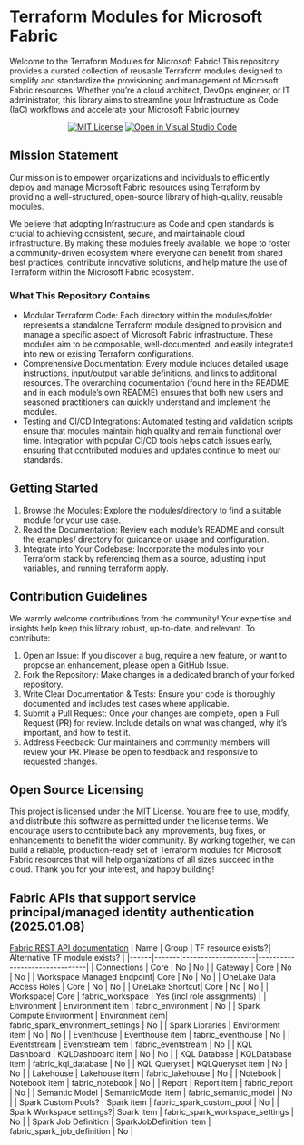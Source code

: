 # Terraform Modules for Microsoft Fabric
Welcome to the Terraform Modules for Microsoft Fabric! This repository provides a curated collection of reusable Terraform modules designed to simplify and standardize the provisioning and management of Microsoft Fabric resources. Whether you’re a cloud architect, DevOps engineer, or IT administrator, this library aims to streamline your Infrastructure as Code (IaC) workflows and accelerate your Microsoft Fabric journey.
<!-- markdownlint-disable MD033 -->
<p align="center">
  <p align="center">
<!--    <a href="https://github.com/RuneORakeie/terraform-modules-fabric/actions/workflows/cd.yml"><img src="https://github.com/RuneORakeie/terraform-modules-fabric/actions/workflows/cd.yml/badge.svg?branch=main" alt="CD Tests"></a> -->
<!--    <a href="https://github.com/RuneORakeie/terraform-modules-fabric/actions/workflows/ci.yml"><img src="https://github.com/RuneORakeie/terraform-modules-fabric/actions/workflows/ci.yml/badge.svg" alt="CI Tests"></a></br> -->
<!--    <a href="https://github.com/RuneORakeie/terraform-modules-fabric/discussions"><img src="https://img.shields.io/badge/topic-discussions-yellowgreen.svg" alt="Go to topic discussions"></a> -->
    <a href="LICENSE"><img src="https://img.shields.io/badge/license-MIT-orange.svg" alt="MIT License"></a>
    <a href="https://github.dev/RuneORakeie/terraform-modules-fabric"><img src="https://img.shields.io/static/v1?logo=visualstudiocode&label=&message=Open%20in%20Visual%20Studio%20Code&labelColor=2c2c32&color=007acc&logoColor=007acc" alt="Open in Visual Studio Code"></a>
    </br>
<!--    <a href="https://registry.terraform.io/modules/gettek/policy-as-code/azurerm/"><img src="https://img.shields.io/badge/dynamic/json?url=https://registry.terraform.io/v2/modules/gettek/policy-as-code/azurerm/downloads/summary&logo=terraform&label=Registry%20Downloads&query=$.data.attributes.total&color=844FBA&logoColor=844FBA" alt="Terraform Registry"></a> -->
  </p>
</p>
<!-- markdownlint-enable MD033 -->

## Mission Statement
Our mission is to empower organizations and individuals to efficiently deploy and manage Microsoft Fabric resources using Terraform by providing a well-structured, open-source library of high-quality, reusable modules.

We believe that adopting Infrastructure as Code and open standards is crucial to achieving consistent, secure, and maintainable cloud infrastructure. By making these modules freely available, we hope to foster a community-driven ecosystem where everyone can benefit from shared best practices, contribute innovative solutions, and help mature the use of Terraform within the Microsoft Fabric ecosystem.

### What This Repository Contains

* Modular Terraform Code: Each directory within the modules/folder represents a standalone Terraform module designed to provision and manage a specific aspect of Microsoft Fabric infrastructure. These modules aim to be composable, well-documented, and easily integrated into new or existing Terraform configurations.
* Comprehensive Documentation: Every module includes detailed usage instructions, input/output variable definitions, and links to additional resources. The overarching documentation (found here in the README and in each module’s own README) ensures that both new users and seasoned practitioners can quickly understand and implement the modules.
* Testing and CI/CD Integrations: Automated testing and validation scripts ensure that modules maintain high quality and remain functional over time. Integration with popular CI/CD tools helps catch issues early, ensuring that contributed modules and updates continue to meet our standards.

## Getting Started

1.	Browse the Modules: Explore the modules/directory to find a suitable module for your use case.
2.	Read the Documentation: Review each module’s README and consult the examples/ directory for guidance on usage and configuration.
3.	Integrate into Your Codebase: Incorporate the modules into your Terraform stack by referencing them as a source, adjusting input variables, and running terraform apply.

## Contribution Guidelines

We warmly welcome contributions from the community! Your expertise and insights help keep this library robust, up-to-date, and relevant. To contribute:

1.	Open an Issue: If you discover a bug, require a new feature, or want to propose an enhancement, please open a GitHub Issue.
2.	Fork the Repository: Make changes in a dedicated branch of your forked repository.
3.	Write Clear Documentation & Tests: Ensure your code is thoroughly documented and includes test cases where applicable.
4.	Submit a Pull Request: Once your changes are complete, open a Pull Request (PR) for review. Include details on what was changed, why it’s important, and how to test it.
5.	Address Feedback: Our maintainers and community members will review your PR. Please be open to feedback and responsive to requested changes.

## Open Source Licensing
This project is licensed under the MIT License. You are free to use, modify, and distribute this software as permitted under the license terms. We encourage users to contribute back any improvements, bug fixes, or enhancements to benefit the wider community.
By working together, we can build a reliable, production-ready set of Terraform modules for Microsoft Fabric resources that will help organizations of all sizes succeed in the cloud. Thank you for your interest, and happy building!

## Fabric APIs that support service principal/managed identity authentication (2025.01.08)
<a href=https://learn.microsoft.com/en-us/rest/api/fabric/articles/>Fabric REST API documentation</a>
| Name | Group | TF resource exists?| Alternative TF module exists? |
|------|-------|--------------------|-------------------------------|
| Connections | Core | No | No |
| Gateway | Core | No | No |
| Workspace Managed Endpoint| Core | No | No |
| OneLake Data Access Roles | Core | No | No |
| OneLake Shortcut| Core | No | No |
| Workspace| Core | fabric_workspace | Yes (incl role assignments) |
| Environment | Environment item | fabric_environment | No |
| Spark Compute Environment | Environment item| fabric_spark_environment_settings | No |
| Spark Libraries | Environment item | No | No |
| Eventhouse | Eventhouse item | fabric_eventhouse | No |
| Eventstream | Eventstream item | fabric_eventstream | No |
| KQL Dashboard | KQLDashboard item | No | No |
| KQL Database | KQLDatabase item | fabric_kql_database | No |
| KQL Queryset | KQLQueryset item | No | No |
| Lakehouse | Lakehouse item | fabric_lakehouse | No |
| Notebook | Notebook item | fabric_notebook | No |
| Report | Report item | fabric_report | No |
| Semantic Model | SemanticModel item | fabric_semantic_model | No |
| Spark Custom Pools? | Spark item | fabric_spark_custom_pool | No |
| Spark Workspace settings?| Spark item | fabric_spark_workspace_settings | No |
| Spark Job Definition | SparkJobDefinition item | fabric_spark_job_definition | No |
